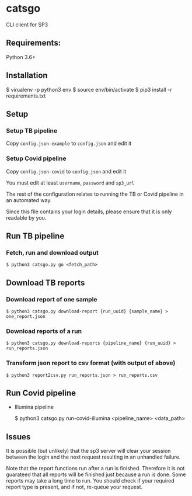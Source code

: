 # catsgo

CLI client for SP3

## Requirements: 

Python 3.6+

## Installation

$ virualenv -p python3 env
$ source env/bin/activate
$ pip3 install -r requirements.txt

## Setup

### Setup TB pipeline
Copy `config.json-example` to `config.json` and edit it

### Setup Covid pipeline
Copy `config.json-covid` to `config.json` and edit it

You must edit at least `username`, `password` and `sp3_url`

The rest of the configuration relates to running the TB or Covid pipeline in an automated way.

Since this file contains your login details, please ensure that it is only readable by you.

## Run TB pipeline
### Fetch, run and download output

    $ python3 catsgo.py go <fetch_path>

## Download TB reports

### Download report of one sample

    $ python3 catsgo.py download-report {run_uuid} {sample_name} > one_report.json


### Download reports of a run

    $ python3 catsgo.py download-reports {pipeline_name} {run_uuid} > run_reports.json

### Transform json report to csv format (with output of above)

    $ python3 report2csv.py run_reports.json > run_reports.csv

## Run Covid pipeline

- Illumina pipeline

    $ python3 catsgo.py run-covid-illumina <pipeline_name> <data_path>

## Issues

It is possible (but unlikely) that the sp3 server will clear your session between the login and the next request resulting in an unhandled failure.

Note that the report functions run after a run is finished. Therefore it is not guarateed that all reports will be finished just because a run is done. Some reports may take a long time to run. You should check if your required report type is present, and if not, re-queue your request.
